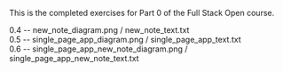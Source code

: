 This is the completed exercises for Part 0 of the Full Stack Open course.

0.4 -- new_note_diagram.png / new_note_text.txt  
0.5 -- single_page_app_diagram.png / single_page_app_text.txt  
0.6 -- single_page_app_new_note_diagram.png / single_page_app_new_note_text.txt  
